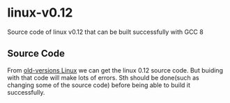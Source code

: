 # linux-v0.12
Source code of linux v0.12 that can be built successfully with GCC 8

## Source Code
From [old-versions Linux](https://mirrors.edge.kernel.org/pub/linux/kernel/Historic/old-versions/) we can get the linux 0.12 source code. But buiding with that code will make lots of errors. Sth should be done(such as changing some of the source code) before being able to build it successfully.
